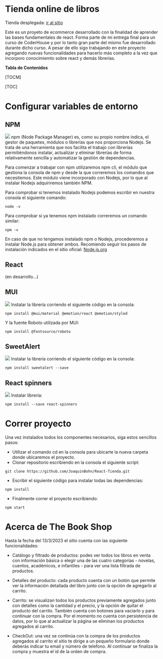 # Tienda online de libros

Tienda desplegada: [ir al sitio](https://react-tienda-tau.vercel.app/)

Este es un proyeto de ecommerce desarrollado con la finalidad de aprender las bases fundamentales de react.
Forma parte de mi entrega final para un curso de CoderHouse y por lo tanto gran parte del mismo fue desarrollado durante dicho curso. A pesar de ello sigo trabajando en este proyecto agregando nuevas funcionalidades para hacerlo más completo a la vez que incorporo conocimiemto sobre react y demás librerías.

**Tabla de Contenidos**

[TOCM]

[TOC]

# Configurar variables de entorno

## NPM

![](https://res.cloudinary.com/drdgu83bp/image/upload/v1678719003/Assets/npm_logo_k9cjrx.png)
npm (Node Package Manager) es, como su propio nombre indica, el gestor de paquetes, módulos o librerías que nos proporciona Nodejs. Se trata de una herramienta que nos facilita el trabajo con librerías permitiéndonos instalar, actualizar y eliminar librerías de forma relativamente sencilla y automatizar la gestión de dependencias.

Para comenzar a trabajar con npm utilizaremos npm cli, el módulo que gestiona la consola de npm y desde la que correremos los comandos que necesitemos. Este módulo viene incorporado con Nodejs, por lo que al instalar Nodejs adquiriremos también NPM.

Para comprobar si tenemos instalado Nodejs podemos escribir en nuestra consola el siguiente comando:

```
node -v
```

Para comprobar si ya tenemos npm instalado correremos un comando similar:

```
npm -v
```

En caso de que no tengamos instalado npm o Nodejs, procederemos a instalar Node.js para obtener ambos.
Recomiendo seguir los pasos de instalación indicados en el sitio oficial:
[Node.js.org](https://nodejs.org/en/download/package-manager/#windows-1)

## React

(en desarrollo...)

## MUI

![](https://res.cloudinary.com/drdgu83bp/image/upload/v1678723866/Assets/logo_l0pxt8.png)
Instalar la librería corriendo el siguiente código en la consola:

```
npm install @mui/material @emotion/react @emotion/styled
```

Y la fuente Roboto utilizada por MUI:

```
npm install @fontsource/roboto
```

## SweetAlert

![](https://res.cloudinary.com/drdgu83bp/image/upload/v1678724039/Assets/images_f3psy8.png)
Instalar la librería corriendo el siguiente código en la consola:

```
npm install sweetalert --save
```

## React spinners

![](https://res.cloudinary.com/drdgu83bp/image/upload/v1678724328/Assets/x5e5gb6l14oveaodidvn_orbtcr.png)
Instalar librería:

```
npm install --save react-spinners
```

# Correr proyecto

Una vez instalados todos los componentes necesarios, siga estos sencillos pasos:

- Utilizar el comando cd en la consola para ubicarte la nueva carpeta donde ubicaremos el proyecto.
- Clonar repositorio escribiendo en la consola el siguiente script:

```
git clone https://github.com/JoaquinBohn/React-Tienda.git
```

- Escribir el siguiente código para instalar todas las dependencias:

```
npm install
```

- Finalmente correr el proyecto escribiendo:

```
npm start
```

# Acerca de The Book Shop

Hasta la fecha del 13/3/2023 el sitio cuenta con las siguiente funcionalidades:

- Catálogo y filtrado de productos: podes ver todos los libros en venta con información básica o elegir una de las cuatro categorías - novelas, cuentos, académicos, e infantiles - para ver una lista filtrada de productos.
- Detalles del producto: cada producto cuenta con un botón que permite ver la información detallada del libro junto con la opción de agregarlo al carrito.

- Carrito: se visualizan todos los productos previamente agregados junto con detalles como la cantidad y el precio, y la opción de quitar el producto del carrito. También cuenta con botones para vaciarlo y para continuar con la compra. Por el momento no cuenta con persistencia de datos, por lo que al actualizar la página se eliminan los productos agregados al carrito.

- CheckOut: una vez se continúa con la compra de los productos agregados al carrito el sitio te dirige a un pequeño formulario donde deberás indicar tu email y número de telefono. Al continuar se finaliza la compra y muestra el id de la orden de compra.
